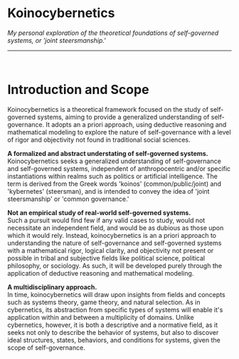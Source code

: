 # Koinocybernetics

<i>
My personal exploration of the theoretical foundations of self-governed systems, or 'joint steersmanship.'
</i>

---
<br>

# Introduction and Scope
Koinocybernetics is a theoretical framework focused on the study of self-governed systems, aiming to provide a generalized understanding of self-governance. It adopts an a priori approach, using deductive reasoning and mathematical modeling to explore the nature of self-governance with a level of rigor and objectivity not found in traditional social sciences.


**A formalized and abstract understating of self-governed systems.**<br>
Koinocybernetics seeks a generalized understanding of self-governance and self-governed systems, independent of anthropocentric and/or specific instantiations within realms such as politics or artificial intelligence. The term is derived from the Greek words 'koinos' (common/public/joint) and 'kybernetes' (steersman), and is intended to convey the idea of 'joint steersmanship' or 'common governance.'

**Not an empirical study of real-world self-governed systems.**<br>
Such a pursuit would find few if any valid cases to study, would not necessitate an independent field, and would be as dubious as those upon which it would rely. Instead, koinocybernetics is an a priori approach to understanding the nature of self-governance and self-governed systems with a mathematical rigor, logical clarity, and objectivity not present or possible in tribal and subjective fields like political science, political philosophy, or sociology. As such, it will be developed purely through the application of deductive reasoning and mathematical modeling.

**A multidisciplinary approach.**<br>
In time, koinocybernetics will draw upon insights from fields and concepts such as systems theory, game theory, and natural selection. As in cybernetics, its abstraction from specific types of systems will enable it's application within and between a multiplicity of domains. Unlike cybernetics, however, it is both a descriptive and a normative field, as it seeks not only to describe the behavior of systems, but also to discover ideal structures, states, behaviors, and conditions for systems, given the scope of self-governance.

